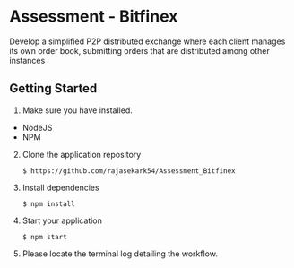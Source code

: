 # Assessment - Bitfinex

Develop a simplified P2P distributed exchange where each client manages its own order book, submitting orders that are distributed among other instances

## Getting Started

1. Make sure you have installed.

- NodeJS
- NPM

2. Clone the application repository
   ```
   $ https://github.com/rajasekark54/Assessment_Bitfinex
   ```
3. Install dependencies
   ```
   $ npm install
   ```
4. Start your application
   ```
   $ npm start
   ```
5. Please locate the terminal log detailing the workflow.
